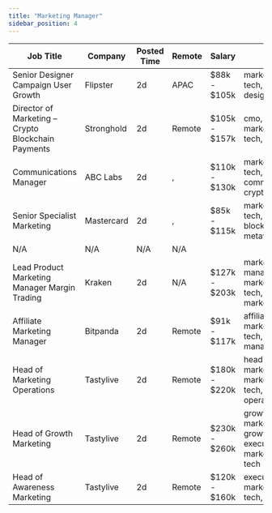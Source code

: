 ```yaml
---
title: "Marketing Manager"
sidebar_position: 4
---
```


| Job Title | Company | Posted Time | Remote | Salary | Tags | Apply Link |
|-----------|---------|-------------|--------|--------|------|------------|
| Senior Designer Campaign User Growth | Flipster | 2d | APAC | $88k - $105k | marketing, non tech, growth, design, senior | [Apply](https://web3.career/senior-designer-campaign-user-growth-flipster/108348) |
| Director of Marketing – Crypto Blockchain Payments | Stronghold | 2d | Remote | $105k - $157k | cmo, executive, marketing, non tech, blockchain | [Apply](https://web3.career/director-of-marketing-crypto-blockchain-payments-stronghold/108344) |
| Communications Manager | ABC Labs | 2d | , | $110k - $130k | marketing, non tech, pr, communications, crypto | [Apply](https://web3.career/communications-manager-abc-labs/106298) |
| Senior Specialist Marketing | Mastercard | 2d | , | $85k - $115k | marketing, non tech, senior, blockchain, metaverse | [Apply](https://web3.career/senior-specialist-marketing-mastercard/108332) |
| N/A | N/A | N/A | N/A |  |  | [Apply](https://web3.career/metana) |
| Lead Product Marketing Manager Margin Trading | Kraken | 2d | N/A | $127k - $203k | marketing manager, lead, marketing, non tech, product marketing | [Apply](https://web3.career/lead-product-marketing-manager-margin-trading-kraken/108305) |
| Affiliate Marketing Manager | Bitpanda | 2d | Remote | $91k - $117k | affiliate, marketing, non tech, marketing manager, crypto | [Apply](https://web3.career/affiliate-marketing-manager-bitpanda/103276) |
| Head of Marketing Operations | Tastylive | 2d | Remote | $180k - $220k | head of marketing, marketing, non tech, executive, operations | [Apply](https://web3.career/head-of-marketing-operations-tastylive/108293) |
| Head of Growth Marketing | Tastylive | 2d | Remote | $230k - $260k | growth marketing, growth, executive, marketing, non tech | [Apply](https://web3.career/head-of-growth-marketing-tastylive/108292) |
| Head of Awareness Marketing | Tastylive | 2d | Remote | $120k - $160k | executive, marketing, non tech, remote | [Apply](https://web3.career/head-of-awareness-marketing-tastylive/108291) |
